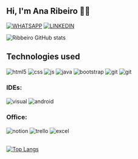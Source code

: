 ## Hi, I'm Ana Ribeiro 👩‍💻



[![WHATSAPP](https://img.shields.io/badge/WhatsApp-25D366?style=for-the-badge&logo=whatsapp&logoColor=white)](https://wa.me/5538998721992)
[![LINKEDIN](https://img.shields.io/badge/LinkedIn-0077B5?style=for-the-badge&logo=linkedin&logoColor=white)](https://br.linkedin.com/in/ribbeiroana)

![Ribbeiro GitHub stats](https://github-readme-stats.vercel.app/api?username=ribbeiroana&show_icons=true&theme=dark)

## Technologies used

<div style="display: inline_block">
  <img align="center" alt="html5" src="https://img.shields.io/badge/HTML5-E34F26?style=for-the-badge&logo=html5&logoColor=white" />
  <img align="center" alt="css" src="https://img.shields.io/badge/CSS3-1572B6?style=for-the-badge&logo=css3&logoColor=white" />
  <img align="center" alt="js" src="https://img.shields.io/badge/JavaScript-F7DF1E?style=for-the-badge&logo=javascript&logoColor=black" />
  <img align="center" alt="java" src="https://img.shields.io/badge/Java-ED8B00?style=for-the-badge&logo=openjdk&logoColor=white" />
  <img align="center" alt="bootstrap" src="https://img.shields.io/badge/Bootstrap-563D7C?style=for-the-badge&logo=bootstrap&logoColor=white" />
   <img align="center" alt="git" src="https://img.shields.io/badge/GIT-E44C30?style=for-the-badge&logo=git&logoColor=white"/>
   <img align="center" alt="git" src="https://img.shields.io/badge/jQuery-0769AD?style=for-the-badge&logo=jquery&logoColor=white"/>

</div>

### IDEs:
<div style="display: inline_block">
  <img align="center" alt="visual" src="https://img.shields.io/badge/Visual_Studio_Code-0078D4?style=for-the-badge&logo=visual%20studio%20code&logoColor=white" />
  <img align="center" alt="android" src="https://img.shields.io/badge/Android_Studio-3DDC84?style=for-the-badge&logo=android-studio&logoColor=white"/>
</div>

### Office:
<div style="display: inline_block">
  <img align="center" alt="notion" src="https://img.shields.io/badge/Notion-000000?style=for-the-badge&logo=notion&logoColor=white"/>
  <img align="center" alt="trello" src="https://img.shields.io/badge/Trello-0052CC?style=for-the-badge&logo=trello&logoColor=white"/>
  <img align="center" alt="excel" src="https://img.shields.io/badge/Microsoft_Excel-217346?style=for-the-badge&logo=microsoft-excel&logoColor=white"/>
</div><br/>

[![Top Langs](https://github-readme-stats.vercel.app/api/top-langs/?username=ribbeiroana&layout=donut)](https://github.com/ribbeiroana/github-readme-stats)
